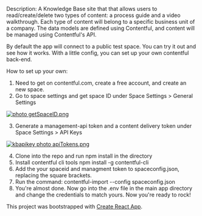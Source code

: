 Description: A Knowledge Base site that that allows users to read/create/delete two types of content: a process guide and a video walkthrough. Each type of content will belong to a specific business unit of a company. The data models are defined using Contentful, and content will be managed using Contentful's API.

By default the app will connect to a public test space. You can try it out and see how it works. With a little config, you can set up your own contentful back-end.

How to set up your own:

1. Need to get on contentful.com, create a free account, and create an new space.
2. Go to space settings and get space ID under Space Settings > General Settings

<a href="http://s1114.photobucket.com/user/KidPresentable602/media/getSpaceID.png.html" target="_blank"><img src="http://i1114.photobucket.com/albums/k532/KidPresentable602/getSpaceID.png" border="0" alt=" photo getSpaceID.png"/></a>

3. Generate a management-api token and a content delivery token under Space Settings > API Keys

<a href="http://s1114.photobucket.com/user/KidPresentable602/media/apiTokens.png.html" target="_blank"><img src="http://i1114.photobucket.com/albums/k532/KidPresentable602/apiTokens.png" border="0" alt="kbapikey photo apiTokens.png"/></a>

4. Clone into the repo and run npm install in the directory
5. Install contentful cli tools
    npm install -g contentful-cli
6. Add the your spaceid and managment token to spaceconfig.json, replacing the square brackets.
7. Run the command:
    contentful-import --config spaceconfig.json
8. You're almost done. Now go into the .env file in the main app directory and change the credentials to match yours. Now you're ready to rock!


This project was bootstrapped with [Create React App](https://github.com/facebookincubator/create-react-app).


